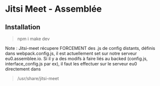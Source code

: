 # Jitsi Meet - Assemblée

## Installation

> npm i
> make dev


Note : Jitsi-meet récupere FORCEMENT des .js de config distants, définis dans webpack.config.js, il est actuellement set sur notre serveur eu0.assemblee.io.
Si il y a des modifs à faire liés au backed (config.js, interface_config.js par ex), il faut les effectuer sur le serveur eu0 directement dans
> /usr/share/jitsi-meet